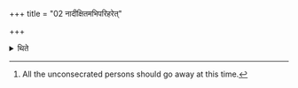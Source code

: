 +++
title = "02 नादीक्षितमभिपरिहरेत्"

+++

<details><summary>थिते</summary>

2. He should not carry it round one who is not consecrated.[^1]  

[^1]: All the unconsecrated persons should go away at this time.  
</details>
